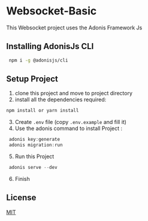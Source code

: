 # Websocket-Basic

This Websocket project uses the Adonis Framework Js

## Installing AdonisJs CLI
```bash
 npm i -g @adonisjs/cli
```
## Setup Project


1. clone this project and move to project directory
2. install all the dependencies required:
```bash
npm install or yarn install
```
3. Create `.env` file (copy `.env.example` and fill it)
4. Use the adonis command to install Project :
```js
 adonis key:generate
 adonis migration:run
```
5. Run this Project
```js
 adonis serve --dev
```
6. Finish

## License
[MIT](https://github.com/ranggadarmajati/websocket-basic/blob/main/LICENSE) 
